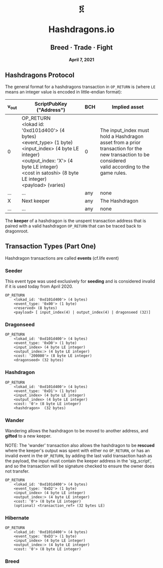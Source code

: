 # <div align="center">&#x136c;</div><br/><div align="center">Hashdragons.io</div>
## <div align="center">Breed &#xb7; Trade &#xb7; Fight</div>
#### <div align="center">April 7, 2021</div>

## Hashdragons Protocol
The general format for a hashdragons transaction in `OP_RETURN` is (where `LE` means an integer value is encoded in little-endian format):

|v<sub>out</sub>|ScriptPubKey ("Address")|BCH|Implied asset|
|-|-|-|-|
0|OP_RETURN<br/>&lt;lokad id: '0xd101d400'&gt; (4 bytes)<br/>&lt;event_type&gt; (1 byte)<br/>&lt;input_index&gt; (4 byte LE integer)<br/>&lt;output_index: 'X'&gt; (4 byte LE integer)<br/>&lt;cost in satoshi&gt; (8 byte LE integer)<br/>&lt;payload&gt; (varies)<br/>|0|The input_index must hold a Hashdragon<br/> asset from a prior transaction for the <br/>new transaction to be considered<br/> valid according to the game rules.
...|...|any|none
X|Next keeper|any|The Hashdragon
...|...|any|none

The __keeper__ of a hashdragon is the unspent transaction address that is paired with a valid hashdragon `OP_RETURN` that can be traced back to dragonroot.

## Transaction Types (Part One)
Hashdragon transactions are called __events__ (cf.life event)

### Seeder
This event type was used exclusively for __seeding__ and is considered invalid if it is used today from April 2020.

```
OP_RETURN
    <lokad_id: '0xd101d400'> (4 bytes)
	<event_type: '0x00'> (1 byte)
	<reserved> (8 bytes)
	<payload> [ input_index(4) | output_index(4) | dragonseed (32)]
```

### Dragonseed

```
OP_RETURN
    <lokad_id: '0xd101d400'> (4 bytes)
	<event_type: '0xD0'> (1 byte)
	<input_index> (4 byte LE integer)
	<output_index:> (4 byte LE integer)
	<cost: '200000'> (8 byte LE integer)
	<dragonseed> (32 bytes)
```

### Hashdragon

```
OP_RETURN
    <lokad_id: '0xd101d400'> (4 bytes)
	<event_type: '0xD1'> (1 byte)
	<input_index> (4 byte LE integer)
	<output_index> (4 byte LE integer)
	<cost: '0'> (8 byte LE integer)
	<hashdragon>  (32 bytes)
```


### Wander
Wandering allows the hashdragon to be moved to another address, and __gifted__ to a new keeper.

NOTE: The 'wander' transaction also allows the hashdragon to be __rescued__ where the keeper's output was spent with either no `OP_RETURN`, or has an invalid event in the `OP_RETURN`, by adding the last valid transaction hash as the payload, the input must contain the keeper address in the 'sig_script', and so the transaction will be signature checked to ensure the owner does not transfer.
```
OP_RETURN
    <lokad_id: '0xd101d400'> (4 bytes)
	<event_type: '0xD2'> (1 byte)
	<input_index> (4 byte LE integer)
	<output_index:> (4 byte LE integer)
	<cost: '0'> (8 byte LE integer)
	(optional) <transaction_ref> (32 bytes LE)
```

### Hibernate

```
OP_RETURN
    <lokad_id: '0xd101d400'> (4 bytes)
	<event_type: '0xD3'> (1 byte)
	<input_index> (4 byte LE integer)
	<output_index:> (4 byte LE integer)
	<cost: '0'> (8 byte LE integer)
```

### Breed
